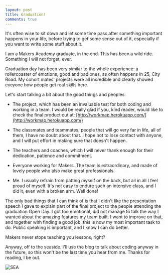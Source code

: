```yaml
---
layout: post
title: Graduation!
comments: true
---
```


It's often wise to sit down and let some time pass after something important happens in your life, before trying to get some sense out of it, especially if you want to write some stuff about it.

I am a Makers Academy graduate, in the end. This has been a wild ride. Something I will not forget, ever.

<!--more-->

Graduation day has been very similar to the whole experience: a rollercoaster of emotions, good and bad ones, as often happens in 25, City Road. My cohort mates' projects were all incredible and clearly showed eveyone how people get real skills here.

Let's start talking a bit about the good things and peoples: 

* The project, which has been an invaluable test for both coding and working in a team. I would be really glad if you, kind reader, would like to check the final product out at: [http://workmap.herokuapp.com/](http://workmap.herokuapp.com/)

* The classmates and teammates, people that will go very far in life, all of them, I have no doubt about that. I hope not to lose contact with anyone, and I will put effort in making sure that doesn't happen.

* The teachers and coaches, which I will never thank enough for their dedication, patience and commitment.

* Everyone working for Makers. The team is extraordinary, and made of lovely people who also make great professionals.

* Me. I usually refrain from patting myself on the back, but all in all I feel proud of myself. It's not easy to endure such an intensive class, and I did it, even with a broken arm. Well done!

The only bad things that I can think of is that I didn't like the presentation speech I gave to explain part of the final project to the people attending the graduation Open Day. I got too emotional, did not manage to talk the way I wanted about the amazing features my team built. I want to improve on that, and together with finding a good job, this is now my most important task to do. Public speaking is important, and I know I can do better.

Makers never stops teaching you lessons, right?

Anyway, off to the seaside. I'll use the blog to talk about coding anyway in the future, so this won't be the last time you hear from me. Thanks for reading, I be out.

![SEA](http://federicomaffei.github.io/public/images/sea.jpg)

